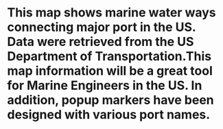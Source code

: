 # This map shows marine water ways connecting major port in the US. Data were retrieved from the US Department of Transportation.This map information will be a great tool for Marine Engineers in the US. In addition, popup markers have been designed with various port names.
